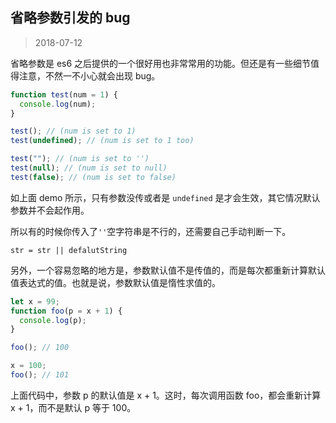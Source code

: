 ## 省略参数引发的 bug

> 2018-07-12

省略参数是 es6 之后提供的一个很好用也非常常用的功能。但还是有一些细节值得注意，不然一不小心就会出现 bug。

```js
function test(num = 1) {
  console.log(num);
}

test(); // (num is set to 1)
test(undefined); // (num is set to 1 too)

test(""); // (num is set to '')
test(null); // (num is set to null)
test(false); // (num is set to false)
```

如上面 demo 所示，只有参数没传或者是 `undefined` 是才会生效，其它情况默认参数并不会起作用。

所以有的时候你传入了`''`空字符串是不行的，还需要自己手动判断一下。

`str = str || defalutString`

另外，一个容易忽略的地方是，参数默认值不是传值的，而是每次都重新计算默认值表达式的值。也就是说，参数默认值是惰性求值的。

```js
let x = 99;
function foo(p = x + 1) {
  console.log(p);
}

foo(); // 100

x = 100;
foo(); // 101
```

上面代码中，参数 p 的默认值是 x + 1。这时，每次调用函数 foo，都会重新计算 x + 1，而不是默认 p 等于 100。
